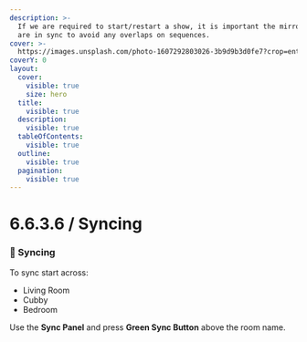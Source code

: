 ```yaml
---
description: >-
  If we are required to start/restart a show, it is important the mirrored rooms
  are in sync to avoid any overlaps on sequences.
cover: >-
  https://images.unsplash.com/photo-1607292803026-3b9d9b3d0fe7?crop=entropy&cs=srgb&fm=jpg&ixid=M3wxOTcwMjR8MHwxfHNlYXJjaHw1fHxzaG93JTIwY29udHJvbCUyMGlwYWR8ZW58MHx8fHwxNzQ3MTEwMTAxfDA&ixlib=rb-4.1.0&q=85
coverY: 0
layout:
  cover:
    visible: true
    size: hero
  title:
    visible: true
  description:
    visible: true
  tableOfContents:
    visible: true
  outline:
    visible: true
  pagination:
    visible: true
---
```


# 6.6.3.6 / Syncing

### 🔄 Syncing

To sync start across:

* Living Room
* Cubby
* Bedroom

Use the **Sync Panel** and press **Green Sync Button** above the room name.

<figure><img src="../../../.gitbook/assets/Screenshot 2025-05-13 at 1.50.41 pm.png" alt=""><figcaption></figcaption></figure>
